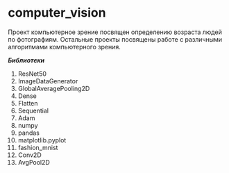 # computer_vision

Проект компьютерное зрение посвящен определению возраста людей по фотографиям. Остальные проекты посвящены работе с различными алгоритмами компьютерного зрения.

***Библиотеки***
1. ResNet50
2. ImageDataGenerator
3. GlobalAveragePooling2D
4. Dense
5. Flatten
6. Sequential
7. Adam
8. numpy
9. pandas
10. matplotlib.pyplot
11. fashion_mnist
12. Conv2D
13. AvgPool2D
